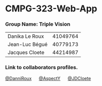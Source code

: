# CMPG-323-Web-App

### Group Name: Triple Vision


|                |          |
|----------------|----------|
| Danika Le Roux | 41049764 |
| Jean-Luc Bégué | 40779173 |
| Jacques Cloete | 44214987 |


### Link to collaborators profiles.

[@DanniRoux](https://github.com/DanniRoux)
&nbsp;&nbsp;&nbsp;&nbsp;
[@AspectY](https://github.com/AspectY)
&nbsp;&nbsp;&nbsp;&nbsp;
[@JDCloete](https://github.com/JDCloete)
